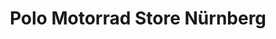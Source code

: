 ---
title: "Polo Motorrad Store Nürnberg"
url: /nuernberg/polo-motorrad-store-nuernberg/
shop: Motorrad
---